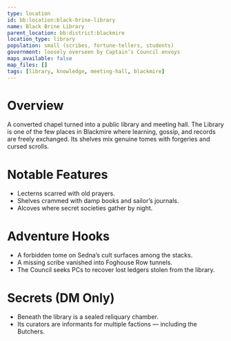 ```yaml
---
type: location
id: bb:location:black-brine-library
name: Black Brine Library
parent_location: bb:district:blackmire
location_type: library
population: small (scribes, fortune-tellers, students)
government: loosely overseen by Captain’s Council envoys
maps_available: false
map_files: []
tags: [library, knowledge, meeting-hall, blackmire]
---
```


# Overview
A converted chapel turned into a public library and meeting hall. The Library is one of the few places in Blackmire where learning, gossip, and records are freely exchanged. Its shelves mix genuine tomes with forgeries and cursed scrolls.  

# Notable Features
- Lecterns scarred with old prayers.  
- Shelves crammed with damp books and sailor’s journals.  
- Alcoves where secret societies gather by night.  

# Adventure Hooks
- A forbidden tome on Sedna’s cult surfaces among the stacks.  
- A missing scribe vanished into Foghouse Row tunnels.  
- The Council seeks PCs to recover lost ledgers stolen from the library.  

# Secrets (DM Only)
- Beneath the library is a sealed reliquary chamber.  
- Its curators are informants for multiple factions — including the Butchers.  
